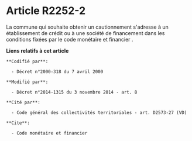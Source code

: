 # Article R2252-2

La commune qui souhaite obtenir un cautionnement s'adresse à un établissement de crédit                           ou à une
société de financement dans les conditions fixées par le code monétaire et financier .

**Liens relatifs à cet article**

	**Codifié par**:

	  - Décret n°2000-318 du 7 avril 2000

	**Modifié par**:

	  - Décret n°2014-1315 du 3 novembre 2014 - art. 8

	**Cité par**:

	  - Code général des collectivités territoriales - art. D2573-27 (VD)

	**Cite**:

	  - Code monétaire et financier
